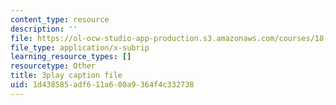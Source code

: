 ```yaml
---
content_type: resource
description: ''
file: https://ol-ocw-studio-app-production.s3.amazonaws.com/courses/18-06sc-linear-algebra-fall-2011/1d438585adf611a600a9364f4c332738_osh80YCg_GM.srt
file_type: application/x-subrip
learning_resource_types: []
resourcetype: Other
title: 3play caption file
uid: 1d438585-adf6-11a6-00a9-364f4c332738
---
```

